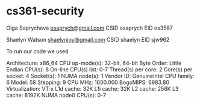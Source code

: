 cs361-security
==============
Olga Saprycheva
osaprych@gmail.com
CSID osaprych
EID os3587

Shaelyn Watson
shaelynjoy@gmail.com
CSID shaelyn
EID sjw962


To run our code we used

Architecture:          x86_64
CPU op-mode(s):        32-bit, 64-bit
Byte Order:            Little Endian
CPU(s):                8
On-line CPU(s) list:   0-7
Thread(s) per core:    2
Core(s) per socket:    4
Socket(s):             1
NUMA node(s):          1
Vendor ID:             GenuineIntel
CPU family:            6
Model:                 58
Stepping:              9
CPU MHz:               1600.000
BogoMIPS:              6983.80
Virtualization:        VT-x
L1d cache:             32K
L1i cache:             32K
L2 cache:              256K
L3 cache:              8192K
NUMA node0 CPU(s):     0-7